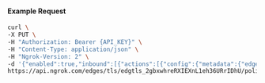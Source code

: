 <!-- Code generated for API Clients. DO NOT EDIT. -->

#### Example Request

```bash
curl \
-X PUT \
-H "Authorization: Bearer {API_KEY}" \
-H "Content-Type: application/json" \
-H "Ngrok-Version: 2" \
-d '{"enabled":true,"inbound":[{"actions":[{"config":{"metadata":{"edgeId":"edgtls_2gbxwhreRXIEXnL1eh36URrIDhU","message":"Invalid TLS Version"}},"type":"log"},{"type":"deny"}],"expressions":["conn.tls.version.contains('1.3')"],"name":"AllowTLS1.3"}]}' \
https://api.ngrok.com/edges/tls/edgtls_2gbxwhreRXIEXnL1eh36URrIDhU/policy
```
